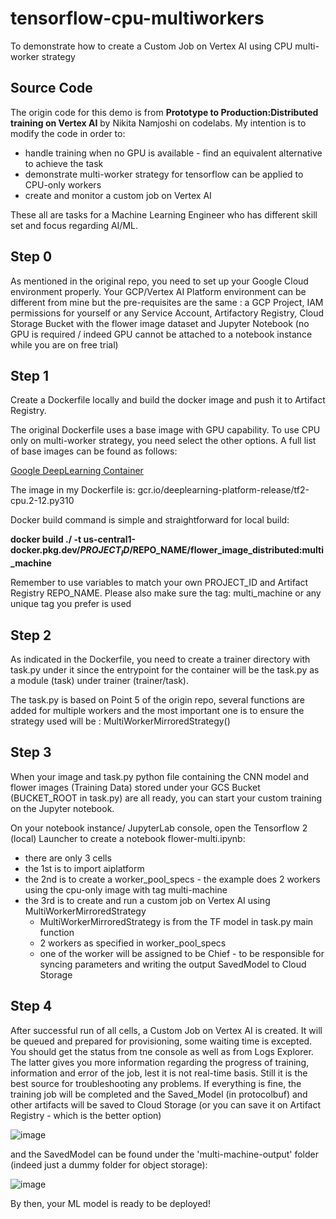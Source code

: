 # tensorflow-cpu-multiworkers
To demonstrate how to create a Custom Job on Vertex AI using CPU multi-worker strategy

## Source Code
The origin code for this demo is from <b>Prototype to Production:Distributed training on Vertex AI</b> by Nikita Namjoshi on codelabs.
My intention is to modify the code in order to:
- handle training when no GPU is available - find an equivalent alternative to achieve the task
- demonstrate multi-worker strategy for tensorflow can be applied to CPU-only workers
- create and monitor a custom job on Vertex AI

These all are tasks for a Machine Learning Engineer who has different skill set and focus regarding AI/ML.

## Step 0
As mentioned in the original repo, you need to set up your Google Cloud environment properly. 
Your GCP/Vertex AI Platform environment can be different from mine but the pre-requisites are the same : a GCP Project, IAM permissions for yourself or any Service Account, Artifactory Registry, Cloud Storage Bucket with the flower image dataset and Jupyter Notebook (no GPU is required / indeed GPU cannot be attached to a notebook instance while you are on free trial)

## Step 1
Create a Dockerfile locally and build the docker image and push it to Artifact Registry.

The original Dockerfile uses a base image with GPU capability. To use CPU only on multi-worker strategy, you need select the other options. A full list of base images can be found as follows:

[Google DeepLearning Container](https://cloud.google.com/deep-learning-containers/docs/choosing-container)

The image in my Dockerfile is:
gcr.io/deeplearning-platform-release/tf2-cpu.2-12.py310

Docker build command is simple and straightforward for local build:

<b>docker build ./ -t us-central1-docker.pkg.dev/$PROJECT_ID/$REPO_NAME/flower_image_distributed:multi_machine</b>

Remember to use variables to match your own PROJECT_ID and Artifact Registry REPO_NAME.
Please also make sure the tag: multi_machine or any unique tag you prefer is used

## Step 2
As indicated in the Dockerfile, you need to create a trainer directory with task.py under it since the entrypoint for the container will be the task.py as a module (task) under trainer (trainer/task).

The task.py is based on Point 5 of the origin repo, several functions are added for multiple workers and the most important one is to ensure the strategy used will be : MultiWorkerMirroredStrategy()

## Step 3
When your image and task.py python file containing the CNN model and flower images (Training Data) stored under your GCS Bucket (BUCKET_ROOT in task.py) are all ready, you can start your custom training on the Jupyter notebook.

On your notebook instance/ JupyterLab console, open the Tensorflow 2 (local) Launcher to create a notebook flower-multi.ipynb:

- there are only 3 cells
- the 1st is to import aiplatform
- the 2nd is to create a worker_pool_specs - the example does 2 workers using the cpu-only image with tag multi-machine
- the 3rd is to create and run a custom job on Vertex AI using MultiWorkerMirroredStrategy
  - MultiWorkerMirroredStrategy is from the TF model in task.py main function
  - 2 workers as specified in worker_pool_specs
  - one of the worker will be assigned to be Chief - to be responsible for syncing parameters and writing the output SavedModel to Cloud Storage

## Step 4
After successful run of all cells, a Custom Job on Vertex AI is created.
It will be queued and prepared for provisioning, some waiting time is excepted.
You should get the status from tne console as well as from Logs Explorer.
The latter gives you more information regarding the progress of training, information and error of the job, lest it is not real-time basis. Still it is the best source for troubleshooting any problems.
If everything is fine, the training job will be completed and the Saved_Model (in protocolbuf) and other artifacts will be saved to Cloud Storage (or you can save it on Artifact Registry - which is the better option)



![image](https://github.com/tonyktchan/tensorflow-cpu-multiworkers/assets/96426553/7bf5cd1f-7325-4fa7-8087-2f57ac88a956)


and the SavedModel can be found under the 'multi-machine-output' folder (indeed just a dummy folder for object storage):



![image](https://github.com/tonyktchan/tensorflow-cpu-multiworkers/assets/96426553/a4073ae2-98e4-47c0-a4eb-ab80465771d9)


By then, your ML model is ready to be deployed!


    

